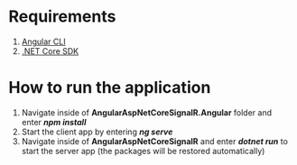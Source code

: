 # Requirements
1. [Angular CLI](https://github.com/angular/angular-cli)
2. [.NET Core SDK](https://www.microsoft.com/net/download)

# How to run the application
1. Navigate inside of **AngularAspNetCoreSignalR.Angular** folder and enter _**npm install**_
2. Start the client app by entering _**ng serve**_
3. Navigate inside of **AngularAspNetCoreSignalR** and enter **_dotnet run_** to start the server app (the packages will be restored automatically)
 
